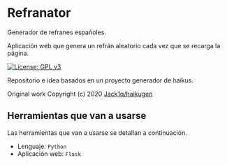 # Refranator

Generador de refranes españoles.

Aplicación web que genera un refrán aleatorio cada vez que se recarga la página.

[![License: GPL v3](https://img.shields.io/badge/License-GPLv3-blue.svg)](https://www.gnu.org/licenses/gpl-3.0)

Repositorio e idea basados en un proyecto generador de haikus.

Original work Copyright (c) 2020 [Jack1q/haikugen](https://github.com/Jack1q/haikugen)

## Herramientas que van a usarse

Las herramientas que van a usarse se detallan a continuación.

- Lenguaje: `Python`
- Aplicación web: `Flask`


